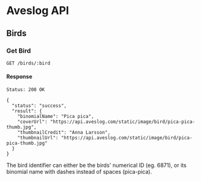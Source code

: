 Aveslog API
===============================================================================

## Birds

### Get Bird

```
GET /birds/:bird
```

#### Response

```
Status: 200 OK

{
  "status": "success",
  "result": {
    "binomialName": "Pica pica",
    "coverUrl": "https://api.aveslog.com/static/image/bird/pica-pica-thumb.jpg",
    "thumbnailCredit": "Anna Larsson",
    "thumbnailUrl": "https://api.aveslog.com/static/image/bird/pica-pica-thumb.jpg"
  }
}
```

The bird identifier can either be the birds' numerical ID (eg. 6871), or its
binomial name with dashes instead of spaces (pica-pica).

